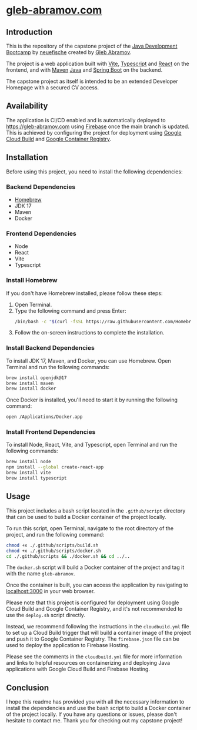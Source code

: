 # [gleb-abramov.com](https://gleb-abramov.com)

## Introduction

This is the repository of the capstone project of the [Java Development Bootcamp](https://www.neuefische.de/bootcamp/java-development) by [neuefische](https://www.neuefische.de/) created by [Gleb Abramov](https://github.com/gadmel).<br>

The project is a web application built with [Vite](https://vitejs.dev/), [Typescript](https://www.typescriptlang.org/) and [React](https://reactjs.org/) on the frontend, and with [Maven](https://maven.apache.org/) [Java](https://www.java.com/en/) and [Spring Boot](https://spring.io/projects/spring-boot) on the backend.

The capstone project as itself is intended to be an extended Developer Homepage with a secured CV access.

## Availability

The application is CI/CD enabled and is automatically deployed to https://gleb-abramov.com using [Firebase](https://firebase.google.com/) once the main branch is updated.<br>
This is achieved by configuring the project for deployment using [Google Cloud Build](https://cloud.google.com/build) and [Google Container Registry](https://cloud.google.com/container-registry).

## Installation

Before using this project, you need to install the following dependencies:
### Backend Dependencies
- [Homebrew](https://brew.sh/)
- JDK 17
- Maven
- Docker

### Frontend Dependencies 
- Node
- React
- Vite
- Typescript

### Install Homebrew

If you don't have Homebrew installed, please follow these steps:
1. Open Terminal.
2. Type the following command and press Enter:
   ```bash
   /bin/bash -c "$(curl -fsSL https://raw.githubusercontent.com/Homebrew/install/HEAD/install.sh)"
   ``` 
3. Follow the on-screen instructions to complete the installation.

### Install Backend Dependencies

To install JDK 17, Maven, and Docker, you can use Homebrew. Open Terminal and run the following commands:
```bash
brew install openjdk@17
brew install maven
brew install docker
```
Once Docker is installed, you'll need to start it by running the following command:
```bash
open /Applications/Docker.app
```

### Install Frontend Dependencies

To install Node, React, Vite, and Typescript, open Terminal and run the following commands:
```bash
brew install node
npm install --global create-react-app
brew install vite
brew install typescript
```
## Usage

This project includes a bash script located in the `.github/script` directory that can be used to build a Docker container of the project locally.

To run this script, open Terminal, navigate to the root directory of the project, and run the following command:
```bash
chmod +x ./.github/scripts/build.sh
chmod +x ./.github/scripts/docker.sh
cd ./.github/scripts && ./docker.sh && cd ../..
```

The `docker.sh` script will build a Docker container of the project and tag it with the name `gleb-abramov`.

Once the container is built, you can access the application by navigating to [localhost:3000](localhost:3000) in your web browser.

Please note that this project is configured for deployment using Google Cloud Build and Google Container Registry, and it's not recommended to use the `deploy.sh` script directly.

Instead, we recommend following the instructions in the `cloudbuild.yml` file to set up a Cloud Build trigger that will build a container image of the project and push it to Google Container Registry. The `firebase.json` file can be used to deploy the application to Firebase Hosting. 

Please see the comments in the `cloudbuild.yml` file for more information and links to helpful resources on containerizing and deploying Java applications with Google Cloud Build and Firebase Hosting.
## Conclusion

I hope this readme has provided you with all the necessary information to install the dependencies and use the bash script to build a Docker container of the project locally. If you have any questions or issues, please don't hesitate to contact me. Thank you for checking out my capstone project!